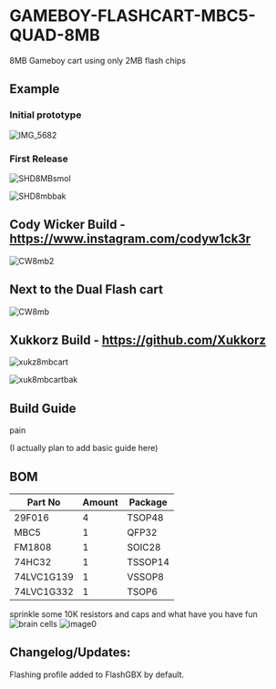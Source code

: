 # GAMEBOY-FLASHCART-MBC5-QUAD-8MB
8MB Gameboy cart using only 2MB flash chips

## Example

### Initial prototype

![IMG_5682](https://github.com/sillyhatday/GAMEBOY-MBC5-QUAD-8MB/assets/65309612/446ea75a-cd4b-4d47-86c4-ba028400496c)

### First Release

![SHD8MBsmol](https://github.com/user-attachments/assets/413fa221-50c0-4c4e-94f0-59247f50526a)

![SHD8mbbak](https://github.com/user-attachments/assets/fda1f3c0-9917-470c-b2c3-84966b909a7e)

## Cody Wicker Build - https://www.instagram.com/codyw1ck3r

![CW8mb2](https://github.com/user-attachments/assets/704739c5-353b-49ac-8379-1ba9629f94e9)

## Next to the Dual Flash cart

![CW8mb](https://github.com/user-attachments/assets/de36d82f-c6ca-412a-abe4-0703ec6c0747)

## Xukkorz Build - https://github.com/Xukkorz

![xukz8mbcart](https://github.com/user-attachments/assets/8816b0f6-16dc-46b0-bc90-13743f304177)

![xuk8mbcartbak](https://github.com/user-attachments/assets/2118de5b-f09a-4c63-b665-5bd98e0377c0)

## Build Guide

pain

(I actually plan to add basic guide here)

## BOM

| Part No | Amount | Package |
| ------- | ------ | ------- |
| 29F016 | 4 | TSOP48 |
| MBC5 | 1 | QFP32 |
| FM1808 | 1 | SOIC28 |
| 74HC32 | 1 | TSSOP14 |
| 74LVC1G139 | 1 | VSSOP8 |
| 74LVC1G332 | 1 | TSOP6 |

sprinkle some 10K resistors and caps and what have you have fun
![brain cells](https://github.com/sillyhatday/GAMEBOY-FLASHCART-MBC5-QUAD-8MB/assets/65309612/da280f7c-eda0-419a-81b1-6aac00870cae)
![image0](https://github.com/sillyhatday/GAMEBOY-FLASHCART-MBC5-QUAD-8MB/assets/65309612/cd07c87c-ada2-4085-a12b-5a9b199fda6b)

## Changelog/Updates:

Flashing profile added to FlashGBX by default.
